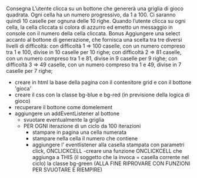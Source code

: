 Consegna
L’utente clicca su un bottone che genererà una griglia di gioco quadrata. Ogni cella ha un numero progressivo, da 1 a 100. Ci saranno quindi 10 caselle per ognuna delle 10 righe. Quando l’utente clicca su ogni cella, la cella cliccata si colora di azzurro ed emetto un messaggio in console con il numero della cella cliccata.
Bonus
Aggiungere una select accanto al bottone di generazione, che fornisca una scelta tra tre diversi livelli di difficoltà:
con difficoltà 1 => 100 caselle, con un numero compreso tra 1 e 100, divise in 10 caselle per 10 righe;
con difficoltà 2 => 81 caselle, con un numero compreso tra 1 e 81, divise in 9 caselle per 9 righe;
con difficoltà 3 => 49 caselle, con un numero compreso tra 1 e 49, divise in 7 caselle per 7 righe;

- creare in html la base della pagina con il contenitore grid e con il bottone 'gioca'
- creare il css con la classe bg-blue e bg-red (in previsione della logica di gioco)
- recuperare il bottone come domelement
- aggiungere un addEventListener al bottone
    - svuotare eventualmente la griglia
    - PER OGNI iterazione di un ciclo da 100 iterazioni
        - stampare in pagina una cella numerata
        - stampare nella cella il numero che contiene
        - aggiungere l' eventlistener alla casella stampata con parametri click, ONCLICKCELL
-creare una funzione ONCLICKCELL che aggiunga a THIS (il soggetto che la invoca = casella corrente nel ciclo) la classe bg-green
(ALLA FINE RIPROVARE CON FUNZIONI PER SVUOTARE E RIEMPIRE)





 
